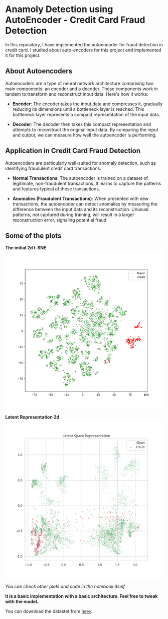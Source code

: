 # Anamoly Detection using AutoEncoder - Credit Card Fraud Detection

In this repository, I have implemented the autoencoder for fraud detection in credit card. I studied about auto-encoders for this 
project and implemented it for this project. 

## About Autoencoders
Autoencoders are a type of neural network architecture comprising two main components: an encoder and a decoder. These components work in tandem to transform and reconstruct input data. Here's how it works:

- **Encoder**: The encoder takes the input data and compresses it, gradually reducing its dimensions until a bottleneck layer is reached. This bottleneck layer represents a compact representation of the input data.

- **Decoder**: The decoder then takes this compact representation and attempts to reconstruct the original input data. By comparing the input and output, we can measure how well the autoencoder is performing.

## Application in Credit Card Fraud Detection
Autoencoders are particularly well-suited for anomaly detection, such as identifying fraudulent credit card transactions:

- **Normal Transactions**: The autoencoder is trained on a dataset of legitimate, non-fraudulent transactions. It learns to capture the patterns and features typical of these transactions.

- **Anomalies (Fraudulent Transactions)**: When presented with new transactions, the autoencoder can detect anomalies by measuring the difference between the input data and its reconstruction. Unusual patterns, not captured during training, will result in a larger reconstruction error, signaling potential fraud.

## Some of the plots
**The initial 2d t-SNE**
![](plots/t-SNE_initial2d.png)

**Latent Representation 2d**
![](plots/latent_representation_2d.png)

*You can check other plots and code in the notebook itself*

**It is a basic implementation with a basic architecture. Feel free to tweak with the model.**

You can download the datastet from [here](https://www.kaggle.com/datasets/mlg-ulb/creditcardfraud).
